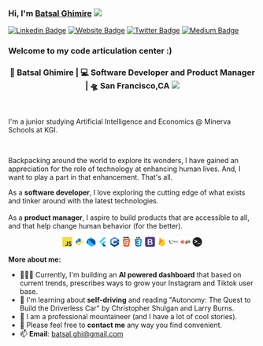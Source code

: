 ### Hi, I'm <a href="https://batsal.me" target="_blank">Batsal Ghimire</a> <img src="https://media.giphy.com/media/hvRJCLFzcasrR4ia7z/giphy.gif" width="25px">

[![Linkedin Badge](https://img.shields.io/badge/-LinkedIn-0e76a8?style=flat-square&logo=Linkedin&logoColor=white)](https://linkedin.com/in/batsalghi)
[![Website Badge](https://img.shields.io/badge/Website-3b5998?style=flat-square&logo=google-chrome&logoColor=white)](https://batsal.me)
[![Twitter Badge](https://img.shields.io/badge/-Twitter-00acee?style=flat-square&logo=Twitter&logoColor=white)](https://twitter.com/iambatsal)
[![Medium Badge](https://img.shields.io/badge/medium-%2312100E.svg?&style=for-square&logo=medium&logoColor=white)](https://medium.com/@batsal.ghi)

### Welcome to my code articulation center :)

<div align="center">
<h3>🙎 Batsal Ghimire | 💻 Software Developer and Product Manager | 🛸 San Francisco,CA <img src="https://media.giphy.com/media/WUlplcMpOCEmTGBtBW/giphy.gif" width="30"></h3>
</div>
<br/>

I'm a junior studying Artificial Intelligence and Economics @ Minerva Schools at KGI. 

<br/>

Backpacking around the world to explore its wonders, I have gained an appreciation for the role of technology at enhancing human lives. And, I want to play a part in that enhancement. That's all.

As a **software developer**, I love exploring the cutting edge of what exists and tinker around with the latest technologies.
<br/>
<br/>
As a **product manager**, I aspire to build products that are accessible to all, and that help change human behavior (for the better).
</br>
<p align="center">
  <!-- For more icons please follow  https://github.com/MikeCodesDotNET/ColoredBadges -->
  <code><img height="20" src="https://raw.githubusercontent.com/github/explore/80688e429a7d4ef2fca1e82350fe8e3517d3494d/topics/javascript/javascript.png"></code>
<code><img height="20" src="https://raw.githubusercontent.com/github/explore/80688e429a7d4ef2fca1e82350fe8e3517d3494d/topics/python/python.png"></code>
<code><img height="20" src="https://raw.githubusercontent.com/github/explore/80688e429a7d4ef2fca1e82350fe8e3517d3494d/topics/dart/dart.png"></code>
<code><img height="20" src="https://raw.githubusercontent.com/github/explore/80688e429a7d4ef2fca1e82350fe8e3517d3494d/topics/flutter/flutter.png"></code>
<code><img height="20" src="https://raw.githubusercontent.com/github/explore/80688e429a7d4ef2fca1e82350fe8e3517d3494d/topics/cpp/cpp.png"></code>
<code><img height = "20" src = "https://raw.githubusercontent.com/github/explore/80688e429a7d4ef2fca1e82350fe8e3517d3494d/topics/html/html.png"></code>
<code><img height = "20" src = "https://raw.githubusercontent.com/github/explore/80688e429a7d4ef2fca1e82350fe8e3517d3494d/topics/css/css.png"></code>
<code><img height = "20" src = "https://raw.githubusercontent.com/github/explore/80688e429a7d4ef2fca1e82350fe8e3517d3494d/topics/bootstrap/bootstrap.png"></code>
<code><img height="20" src="https://raw.githubusercontent.com/github/explore/80688e429a7d4ef2fca1e82350fe8e3517d3494d/topics/firebase/firebase.png"></code>
<code><img height="20" src="https://raw.githubusercontent.com/github/explore/80688e429a7d4ef2fca1e82350fe8e3517d3494d/topics/flask/flask.png"></code>
<code><img height="20" src="https://raw.githubusercontent.com/github/explore/80688e429a7d4ef2fca1e82350fe8e3517d3494d/topics/git/git.png"></code>
<code><img height="20" src="https://raw.githubusercontent.com/github/explore/80688e429a7d4ef2fca1e82350fe8e3517d3494d/topics/terminal/terminal.png"></code>

</p>

**More about me:**

- 👨🏻‍💻 Currently, I'm building an **AI powered dashboard** that based on current trends, prescribes ways to grow your Instagram and Tiktok user base.
- 🚀 I'm learning about **self-driving** and reading "Autonomy: The Quest to Build the Driverless Car" by Christopher Shulgan and Larry Burns.
- 👨 I am a professional mountaineer (and I have a lot of cool stories).
- 💬 Please feel free to **contact me** any way you find convenient.
- 📫 **Email**: batsal.ghi@gmail.com
</br>




